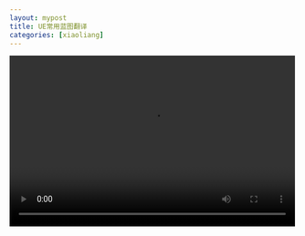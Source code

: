 ```yaml
---
layout: mypost
title: UE常用蓝图翻译
categories: [xiaoliang]
---
```


<video src="https://liangx.work/assets/动画/女性走路.mp4" controls="controls" width="500" height="300"></video>
